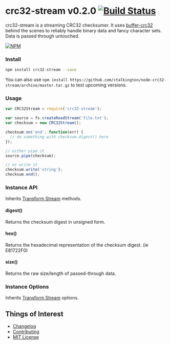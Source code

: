 # crc32-stream v0.2.0 [![Build Status](https://travis-ci.org/ctalkington/node-crc32-stream.svg?branch=master)](https://travis-ci.org/ctalkington/node-crc32-stream)

crc32-stream is a streaming CRC32 checksumer. It uses [buffer-crc32](https://www.npmjs.org/package/buffer-crc32) behind the scenes to reliably handle binary data and fancy character sets. Data is passed through untouched.

[![NPM](https://nodei.co/npm/crc32-stream.png)](https://nodei.co/npm/crc32-stream/)

### Install

```bash
npm install crc32-stream --save
```

You can also use `npm install https://github.com/ctalkington/node-crc32-stream/archive/master.tar.gz` to test upcoming versions.

### Usage

```js
var CRC32Stream = require('crc32-stream');

var source = fs.createReadStream('file.txt');
var checksum = new CRC32Stream();

checksum.on('end', function(err) {
  // do something with checksum.digest() here
});

// either pipe it
source.pipe(checksum);

// or write it
checksum.write('string');
checksum.end();
```

### Instance API

Inherits [Transform Stream](http://nodejs.org/api/stream.html#stream_class_stream_transform) methods.

#### digest()

Returns the checksum digest in unsigned form.

#### hex()

Returns the hexadecimal representation of the checksum digest. (ie E81722F0)

#### size()

Returns the raw size/length of passed-through data.

### Instance Options

Inherits [Transform Stream](http://nodejs.org/api/stream.html#stream_class_stream_transform) options.

## Things of Interest

- [Changelog](https://github.com/ctalkington/node-crc32-stream/releases)
- [Contributing](https://github.com/ctalkington/node-crc32-stream/blob/master/CONTRIBUTING.md)
- [MIT License](https://github.com/ctalkington/node-crc32-stream/blob/master/LICENSE-MIT)